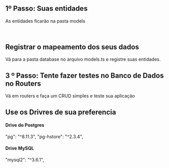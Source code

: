 <h1></h1>

<h2>1º Passo: Suas entidades</h2>

<p>As entidades ficarão na pasta models</p>

<br>

<h2>Registrar o mapeamento dos seus dados</h2>

<p>Vá para a pasta database no arquivo models.ts e
  registre suas entidades.
</p>

<h2>3 º Passo: Tente fazer testes no Banco de Dados no Routers</h2>
<p>Vá em routers e faça um CRUD simples e teste sua aplicação</p>



<h2>Use os Drivres de sua preferencia</h2>

<h4>Drive do Postgres</h4>
"pg": "^8.11.3",
"pg-hstore": "^2.3.4",

<h4>Drive MySQL</h4>
"mysql2": "^3.6.1",
